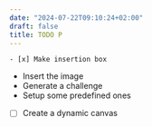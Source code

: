 ```yaml
---
date: "2024-07-22T09:10:24+02:00"
draft: false
title: TODO P
---
```


    - [x] Make insertion box 

-   Insert the image
-   Generate a challenge
-   Setup some predefined ones
-   [ ] Create a dynamic canvas
